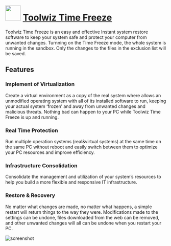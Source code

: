 ﻿# <img src="https://cdn.jsdelivr.net/gh/chtof/chocolatey-packages/automatic/toolwiz-time-freeze/toolwiz-time-freeze.png" width="48" height="48"/> [Toolwiz Time Freeze](https://chocolatey.org/packages/toolwiz-time-freeze)

Toolwiz Time Freeze is an easy and effective Instant system restore software to keep your system safe and protect your computer from unwanted changes.
Turnning on the Time Freeze mode, the whole system is running in the sandbox. Only the changes to the files in the exclusion list will be saved.

## Features

### Implement of Virtualization
Create a virtual environment as a copy of the real system where allows an unmodified operating system with all of its installed software to run, keeping your actual system ‘frozen’ and away from unwanted changes and malicious threats. Nothing bad can happen to your PC while Toolwiz Time Freeze is up and running.

### Real Time Protection
Run multiple operation systems (real&virtual systems) at the same time on the same PC without reboot and easily switch between them to optimize your PC resources and improve efficiency.

### Infrastructure Consolidation
Consolidate the management and utilization of your system’s resources to help you build a more flexible and responsive IT infrastructure.

### Restore & Recovery
No matter what changes are made, no matter what happens, a simple restart will return things to the way they were. Modifications made to the settings can be undone, files downloaded from the web can be removed, and other unwanted changes will all can be undone when you restart your PC.

![screenshot](https://cdn.jsdelivr.net/gh/chtof/chocolatey-packages/automatic/toolwiz-time-freeze/screenshot.png)
